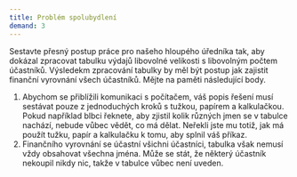 ```yaml
---
title: Problém spolubydlení
demand: 3
---
```


Sestavte přesný postup práce pro našeho hloupého úředníka tak, aby dokázal zpracovat tabulku výdajů libovolné velikosti s libovolným počtem účastníků. Výsledekm zpracování tabulky by měl být postup jak zajistit finanční vyrovnání všech účastníků. Mějte na paměti následující body.

1. Abychom se přiblížili komunikaci s počítačem, váš popis řešení musí sestávat pouze z jednoduchých kroků s tužkou, papírem a kalkulačkou. Pokud například blbci řeknete, aby zjistil kolik různých jmen se v tabulce nachází, nebude vůbec vědět, co má dělat. Neřekli jste mu totiž, jak má použít tužku, papír a kalkulačku k tomu, aby splnil váš příkaz.
1. Finančního vyrovnání se účastní všichni účastníci, tabulka však nemusí vždy obsahovat všechna jména. Může se stát, že některý účastník nekoupil nikdy nic, takže v tabulce vůbec není uveden.
